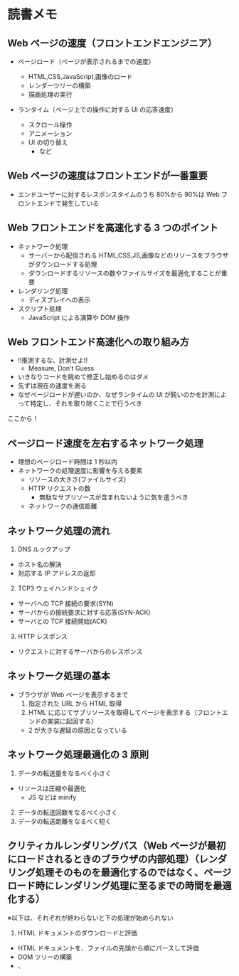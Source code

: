 # 読書メモ

## Web ページの速度（フロントエンドエンジニア）

- ページロード（ページが表示されるまでの速度）
  - HTML,CSS,JavaScript,画像のロード
  - レンダーツリーの構築
  - 描画処理の実行
- ランタイム（ページ上での操作に対する UI の応答速度）

  - スクロール操作
  - アニメーション
  - UI の切り替え
    - など

## Web ページの速度はフロントエンドが一番重要

- エンドユーザーに対するレスポンスタイムのうち 80%から 90%は Web フロントエンドで発生している

## Web フロントエンドを高速化する 3 つのポイント

- ネットワーク処理
  - サーバーから配信される HTML,CSS,JS,画像などのリソースをブラウザがダウンロードする処理
  - ダウンロードするリソースの数やファイルサイズを最適化することが重要
- レンダリング処理
  - ディスプレイへの表示
- スクリプト処理
  - JavaScript による演算や DOM 操作

## Web フロントエンド高速化への取り組み方

- !!推測するな、計測せよ!!
  - Measure, Don't Guess
- いきなりコードを眺めて修正し始めるのはダメ
- 先ずは現在の速度を測る
- なぜページロードが遅いのか、なぜランタイムの UI が鈍いのかを計測によって特定し、それを取り除くことで行うべき

ここから！

## ページロード速度を左右するネットワーク処理

- 理想のページロード時間は 1 秒以内
- ネットワークの処理速度に影響を与える要素
  - リソースの大きさ(ファイルサイズ)
  - HTTP リクエストの数
    - 無駄なサブリソースが含まれないように気を遣うべき
  - ネットワークの通信距離

## ネットワーク処理の流れ

1. DNS ルックアップ

- ホスト名の解決
- 対応する IP アドレスの返却

2. TCP3 ウェイハンドシェイク

- サーバへの TCP 接続の要求(SYN)
- サーバからの接続要求に対する応答(SYN-ACK)
- サーバとの TCP 接続開始(ACK)

3. HTTP レスポンス

- リクエストに対するサーバからのレスポンス

## ネットワーク処理の基本

- ブラウザが Web ページを表示するまで
  1. 指定された URL から HTML 取得
  2. HTML に応じてサブリソースを取得してページを表示する（フロントエンドの実装に起因する）
  - 2 が大きな遅延の原因となっている

## ネットワーク処理最適化の 3 原則

1. データの転送量をなるべく小さく

- リソースは圧縮や最適化
  - JS などは minify

2. データの転送回数をなるべく小さく
3. データの転送距離をなるべく短く

## クリティカルレンダリングパス（Web ページが最初にロードされるときのブラウザの内部処理）（レンダリング処理そのものを最適化するのではなく、ページロード時にレンダリング処理に至るまでの時間を最適化する）

※以下は、それぞれが終わらないと下の処理が始められない

1. HTML ドキュメントのダウンロードと評価

- HTML ドキュメントを、ファイルの先頭から順にパースして評価
- DOM ツリーの構築
- <link>、<script>、<img>などの記述に基づいてHTTPリクエストを繰り返す
- DOM ツリーは構築途中なので、レンダリング処理は開始されない

2. サブリソースのダウンロードと評価

- JS や CSS のロード中は、DOM ツリーに影響を与える可能性があるため、レンダリング処理をブロックする

3. レンダーツリーの構築とレンダリング

- 上記の工程で生成されたレンダーツリーをもとに画面上の要素位置の計算等が行われ、レンダリングされる

## レンダリング過程の確認方法

- DevTool のフィルムストップ(Performance -> Screenshots をチェックした状態でページリロード)
  - サブリソースのロードやレンダーツリーの構築に応じて、ページがどの程度レンダリングされているかを計測する
  - ボトルネックを明らかにするのに使える

## ネットワーク処理の調査と計測

- DevTool の Network パネル

## プロダクトに応じた指標作り

- アプリによって適切な改善の方針は異なる
- 様々な指標を知って引き出しを増やしておくことで、それぞれのアプリで適切な指標を選択できるようになる
- 表示速度に対する間接的な指標
  - ページロードに関わるブラウザイベント
